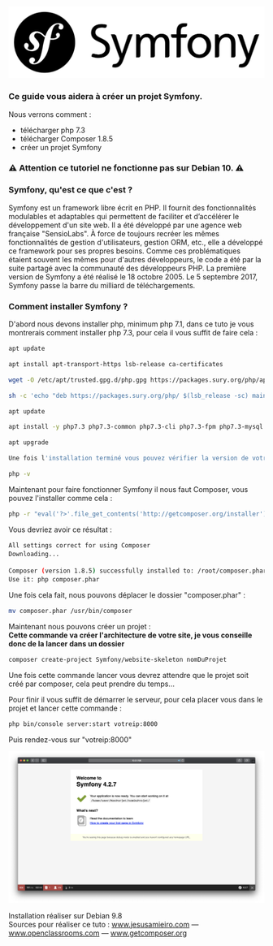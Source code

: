 ![](images/Symfony.png)
### Ce guide vous aidera à créer un projet Symfony.
Nous verrons comment :
* télécharger php 7.3
* télécharger Composer 1.8.5
* créer un projet Symfony

### ⚠ Attention ce tutoriel ne fonctionne pas sur Debian 10. ⚠

### Symfony, qu'est ce que c'est ?

Symfony est un framework libre écrit en PHP. Il fournit des fonctionnalités modulables et adaptables qui permettent de faciliter et d’accélérer le développement d'un site web.
Il a été développé par une agence web française "SensioLabs". À force de toujours recréer les mêmes fonctionnalités de gestion d'utilisateurs, gestion ORM, etc., elle a développé ce framework pour ses propres besoins. Comme ces problématiques étaient souvent les mêmes pour d'autres développeurs, le code a été par la suite partagé avec la communauté des développeurs PHP. La première version de Symfony a été réalisé le 18 octobre 2005.
Le 5 septembre 2017, Symfony passe la barre du milliard de téléchargements. 

### Comment installer Symfony ?

D'abord nous devons installer php, minimum php 7.1, dans ce tuto je vous montrerais comment installer php 7.3, pour cela il vous suffit de faire cela :
```bash 
apt update
```
```bash
apt install apt-transport-https lsb-release ca-certificates
```
```bash
wget -O /etc/apt/trusted.gpg.d/php.gpg https://packages.sury.org/php/apt.gpg
```
```bash
sh -c 'echo "deb https://packages.sury.org/php/ $(lsb_release -sc) main" > /etc/apt/sources.list.d/php.list'
```
```bash
apt update
```
```bash
apt install -y php7.3 php7.3-common php7.3-cli php7.3-fpm php7.3-mysql php7.3-xml php7.3-curl php7.3-mbstring php7.3-zip
```
```bash
apt upgrade
```
```bash
Une fois l'installation terminé vous pouvez vérifier la version de votre php :
```
```bash
php -v
```

Maintenant pour faire fonctionner Symfony il nous faut Composer, vous pouvez l'installer comme cela :
```bash
php -r "eval('?>'.file_get_contents('http://getcomposer.org/installer'));"
```

Vous devriez avoir ce résultat :
```bash
All settings correct for using Composer
Downloading...

Composer (version 1.8.5) successfully installed to: /root/composer.phar
Use it: php composer.phar
```

Une fois cela fait, nous pouvons déplacer le dossier "composer.phar" :
```bash
mv composer.phar /usr/bin/composer
```
Maintenant nous pouvons créer un projet :<br>
**Cette commande va créer l'architecture de votre site, je vous conseille donc de la lancer dans un dossier**
```bash
composer create-project Symfony/website-skeleton nomDuProjet
```
Une fois cette commande lancer vous devrez attendre que le projet soit créé par composer, cela peut prendre du temps...

Pour finir il vous suffit de démarrer le serveur, pour cela placer vous dans le projet et lancer cette commande :

```bash
php bin/console server:start votreip:8000
```

Puis rendez-vous sur "votreip:8000"

![](images/SymfonyPageAccueil.png)

Installation réaliser sur Debian 9.8 <br>
Sources pour réaliser ce tuto : www.jesusamieiro.com — www.openclassrooms.com — www.getcomposer.org
